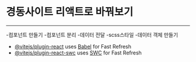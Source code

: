 # 경동사이트 리액트로 바꿔보기

***
-컴포넌트 만들기
-컴포넌트 분리
-데이터 전달
-scss스타일
-데이터 객체 만들기 



- [@vitejs/plugin-react](https://github.com/vitejs/vite-plugin-react/blob/main/packages/plugin-react/README.md) uses [Babel](https://babeljs.io/) for Fast Refresh
- [@vitejs/plugin-react-swc](https://github.com/vitejs/vite-plugin-react-swc) uses [SWC](https://swc.rs/) for Fast Refresh
